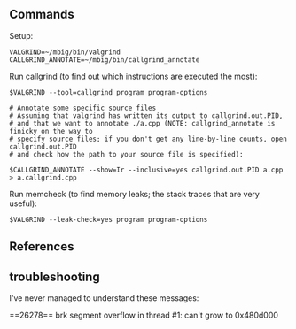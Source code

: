 ## Commands

Setup:

```
VALGRIND=~/mbig/bin/valgrind
CALLGRIND_ANNOTATE=~/mbig/bin/callgrind_annotate
```

Run callgrind (to find out which instructions are executed the most):

```
$VALGRIND --tool=callgrind program program-options

# Annotate some specific source files
# Assuming that valgrind has written its output to callgrind.out.PID,
# and that we want to annotate ./a.cpp (NOTE: callgrind_annotate is finicky on the way to
# specify source files; if you don't get any line-by-line counts, open callgrind.out.PID
# and check how the path to your source file is specified):

$CALLGRIND_ANNOTATE --show=Ir --inclusive=yes callgrind.out.PID a.cpp > a.callgrind.cpp
```

Run memcheck (to find memory leaks; the stack traces that are very useful):

```
$VALGRIND --leak-check=yes program program-options
```

## References

## troubleshooting

I've never managed to understand these messages:

  ==26278== brk segment overflow in thread #1: can't grow to 0x480d000  
